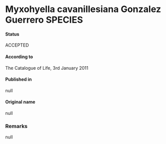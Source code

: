 # Myxohyella cavanillesiana Gonzalez Guerrero SPECIES

#### Status
ACCEPTED

#### According to
The Catalogue of Life, 3rd January 2011

#### Published in
null

#### Original name
null

### Remarks
null